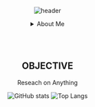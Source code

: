 <div align="center">

<!-- Header -->
![header](https://capsule-render.vercel.app/api?type=venom&color=0:EEFF00,100:a82da8&height=300&text=Welcome&desc=to%20my%20record&fontSize=60&descSize=30&section=header&fontColor=535185)

<details>
<summary>About Me</summary>
<br><br>
<span>
  <img src="https://img.shields.io/badge/Python-322C2B?style=for-the-badge&logo=python&logoColor=FDDE55"/>
</span>
<span>
  <img src="https://img.shields.io/badge/typescript-322C2B?style=for-the-badge&logo=typescript&logoColor=3178C6"/>
</span>
<span>
  <img src="https://img.shields.io/badge/node.js-322C2B?style=for-the-badge&logo=nodedotjs&logoColor=5FA04E"/>
</span>
<span>
  <img src="https://img.shields.io/badge/html5-322C2B?style=for-the-badge&logo=html5&logoColor=E34F26"/>
</span>
<span>
  <img src="https://img.shields.io/badge/css3-322C2B?style=for-the-badge&logo=css3&logoColor=1572B6"/>
</span>
<span>
  <img src="https://img.shields.io/badge/Java-322C2B?style=for-the-badge&logo=Java&logoColor=C3002F"/>
</span>
</details>

<br><br>

## OBJECTIVE
Reseach on Anything


![GitHub stats](https://github-readme-stats.vercel.app/api?username=probationer070&show_icons=true&theme=apprentice)
![Top Langs](https://github-readme-stats.vercel.app/api/top-langs/?username=probationer070&layout=donut&theme=apprentice)

</div>
